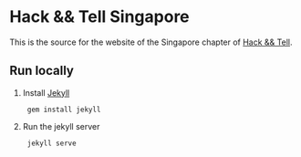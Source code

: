 # Hack && Tell Singapore

This is the source for the website of the Singapore chapter of [Hack && Tell][ht].

## Run locally

1. Install [Jekyll][]

        gem install jekyll

2. Run the jekyll server

        jekyll serve

[ht]: http://hackandtell.org/
[Jekyll]: https://jekyllrb.com
